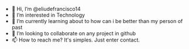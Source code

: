 - 👋 Hi, I’m @eliudefrancisco14
- 👀 I’m interested in Technology
- 🌱 I’m currently learning about to how can i be better than my person of past
- 💞️ I’m looking to collaborate on any project in github
- 📫 How to reach me? It's simples. Just enter contact.
